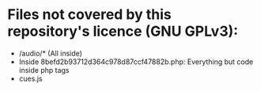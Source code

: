 # Files not covered by this repository's licence (GNU GPLv3):
- /audio/* (All inside)
- Inside 8befd2b93712d364c978d87ccf47882b.php: Everything but code inside php tags
- cues.js
